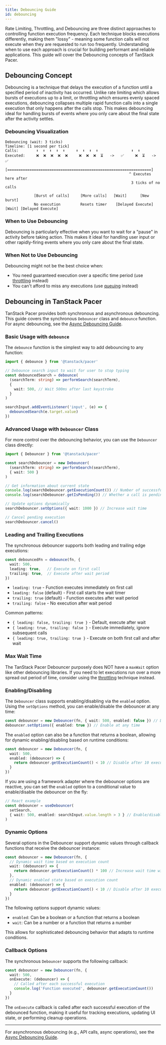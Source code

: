 ```yaml
---
title: Debouncing Guide
id: debouncing
---
```


Rate Limiting, Throttling, and Debouncing are three distinct approaches to controlling function execution frequency. Each technique blocks executions differently, making them "lossy" - meaning some function calls will not execute when they are requested to run too frequently. Understanding when to use each approach is crucial for building performant and reliable applications. This guide will cover the Debouncing concepts of TanStack Pacer.

## Debouncing Concept

Debouncing is a technique that delays the execution of a function until a specified period of inactivity has occurred. Unlike rate limiting which allows bursts of executions up to a limit, or throttling which ensures evenly spaced executions, debouncing collapses multiple rapid function calls into a single execution that only happens after the calls stop. This makes debouncing ideal for handling bursts of events where you only care about the final state after the activity settles.

### Debouncing Visualization

```text
Debouncing (wait: 3 ticks)
Timeline: [1 second per tick]
Calls:        ⬇️  ⬇️  ⬇️  ⬇️  ⬇️     ⬇️  ⬇️  ⬇️  ⬇️               ⬇️  ⬇️
Executed:     ❌  ❌  ❌  ❌  ❌     ❌  ❌  ❌  ⏳   ->   ✅     ❌  ⏳   ->    ✅
             [=================================================================]
                                                        ^ Executes here after
                                                         3 ticks of no calls

             [Burst of calls]     [More calls]   [Wait]      [New burst]
             No execution         Resets timer    [Delayed Execute]  [Wait] [Delayed Execute]
```

### When to Use Debouncing

Debouncing is particularly effective when you want to wait for a "pause" in activity before taking action. This makes it ideal for handling user input or other rapidly-firing events where you only care about the final state.

### When Not to Use Debouncing

Debouncing might not be the best choice when:
- You need guaranteed execution over a specific time period (use [throttling](./throttling.md) instead)
- You can't afford to miss any executions (use [queuing](./queuing.md) instead)

## Debouncing in TanStack Pacer

TanStack Pacer provides both synchronous and asynchronous debouncing. This guide covers the synchronous `Debouncer` class and `debounce` function. For async debouncing, see the [Async Debouncing Guide](./async-debouncing.md).

### Basic Usage with `debounce`

The `debounce` function is the simplest way to add debouncing to any function:

```ts
import { debounce } from '@tanstack/pacer'

// Debounce search input to wait for user to stop typing
const debouncedSearch = debounce(
  (searchTerm: string) => performSearch(searchTerm),
  {
    wait: 500, // Wait 500ms after last keystroke
  }
)

searchInput.addEventListener('input', (e) => {
  debouncedSearch(e.target.value)
})
```

### Advanced Usage with `Debouncer` Class

For more control over the debouncing behavior, you can use the `Debouncer` class directly:

```ts
import { Debouncer } from '@tanstack/pacer'

const searchDebouncer = new Debouncer(
  (searchTerm: string) => performSearch(searchTerm),
  { wait: 500 }
)

// Get information about current state
console.log(searchDebouncer.getExecutionCount()) // Number of successful executions
console.log(searchDebouncer.getIsPending()) // Whether a call is pending

// Update options dynamically
searchDebouncer.setOptions({ wait: 1000 }) // Increase wait time

// Cancel pending execution
searchDebouncer.cancel()
```

### Leading and Trailing Executions

The synchronous debouncer supports both leading and trailing edge executions:

```ts
const debouncedFn = debounce(fn, {
  wait: 500,
  leading: true,   // Execute on first call
  trailing: true,  // Execute after wait period
})
```

- `leading: true` - Function executes immediately on first call
- `leading: false` (default) - First call starts the wait timer
- `trailing: true` (default) - Function executes after wait period
- `trailing: false` - No execution after wait period

Common patterns:
- `{ leading: false, trailing: true }` - Default, execute after wait
- `{ leading: true, trailing: false }` - Execute immediately, ignore subsequent calls
- `{ leading: true, trailing: true }` - Execute on both first call and after wait

### Max Wait Time

The TanStack Pacer Debouncer purposely does NOT have a `maxWait` option like other debouncing libraries. If you need to let executions run over a more spread out period of time, consider using the [throttling](./throttling.md) technique instead.

### Enabling/Disabling

The `Debouncer` class supports enabling/disabling via the `enabled` option. Using the `setOptions` method, you can enable/disable the debouncer at any time:

```ts
const debouncer = new Debouncer(fn, { wait: 500, enabled: false }) // Disable by default
debouncer.setOptions({ enabled: true }) // Enable at any time
```

The `enabled` option can also be a function that returns a boolean, allowing for dynamic enabling/disabling based on runtime conditions:

```ts
const debouncer = new Debouncer(fn, {
  wait: 500,
  enabled: (debouncer) => {
    return debouncer.getExecutionCount() < 10 // Disable after 10 executions
  }
})
```

If you are using a framework adapter where the debouncer options are reactive, you can set the `enabled` option to a conditional value to enable/disable the debouncer on the fly:

```ts
// React example
const debouncer = useDebouncer(
  setSearch, 
  { wait: 500, enabled: searchInput.value.length > 3 } // Enable/disable based on input length IF using a framework adapter that supports reactive options
)
```

### Dynamic Options

Several options in the Debouncer support dynamic values through callback functions that receive the debouncer instance:

```ts
const debouncer = new Debouncer(fn, {
  // Dynamic wait time based on execution count
  wait: (debouncer) => {
    return debouncer.getExecutionCount() * 100 // Increase wait time with each execution
  },
  // Dynamic enabled state based on execution count
  enabled: (debouncer) => {
    return debouncer.getExecutionCount() < 10 // Disable after 10 executions
  }
})
```

The following options support dynamic values:
- `enabled`: Can be a boolean or a function that returns a boolean
- `wait`: Can be a number or a function that returns a number

This allows for sophisticated debouncing behavior that adapts to runtime conditions.

### Callback Options

The synchronous `Debouncer` supports the following callback:

```ts
const debouncer = new Debouncer(fn, {
  wait: 500,
  onExecute: (debouncer) => {
    // Called after each successful execution
    console.log('Function executed', debouncer.getExecutionCount())
  }
})
```

The `onExecute` callback is called after each successful execution of the debounced function, making it useful for tracking executions, updating UI state, or performing cleanup operations.

---

For asynchronous debouncing (e.g., API calls, async operations), see the [Async Debouncing Guide](./async-debouncing.md).